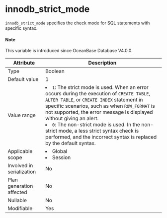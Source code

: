 # innodb_strict_mode

`innodb_strict_mode` specifies the check mode for SQL statements with specific syntax.

<main id="notice" type='explain'>
  <h4>Note</h4>
  <p>This variable is introduced since OceanBase Database V4.0.0. </p>
</main>

| Attribute | Description |
|----------|--------------------------------------------------------------------------------------------------------------------------------------------------------------------------------------------------------------------------------------------------|
| Type | Boolean |
| Default value | 1 |
| Value range | <li> `1`: The strict mode is used. When an error occurs during the execution of `CREATE TABLE`, `ALTER TABLE`, or `CREATE INDEX` statement in specific scenarios, such as when `ROW_FORMAT` is not supported, the error message is displayed without giving an alert.    <li> `0`: The non-strict mode is used. In the non-strict mode, a less strict syntax check is performed, and the incorrect syntax is replaced by the default syntax.  |
| Applicable scope | <li> Global   <li> Session |
| Involved in serialization | No |
| Plan generation affected | No |
| Nullable | No |
| Modifiable | Yes |
